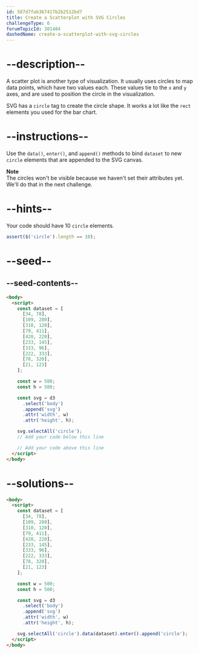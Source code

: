 ```yaml
---
id: 587d7fab367417b2b2512bd7
title: Create a Scatterplot with SVG Circles
challengeType: 6
forumTopicId: 301484
dashedName: create-a-scatterplot-with-svg-circles
---
```


# --description--

A scatter plot is another type of visualization. It usually uses circles to map data points, which have two values each. These values tie to the `x` and `y` axes, and are used to position the circle in the visualization.

SVG has a `circle` tag to create the circle shape. It works a lot like the `rect` elements you used for the bar chart.

# --instructions--

Use the `data()`, `enter()`, and `append()` methods to bind `dataset` to new `circle` elements that are appended to the SVG canvas.

**Note**  
The circles won't be visible because we haven't set their attributes yet. We'll do that in the next challenge.

# --hints--

Your code should have 10 `circle` elements.

```js
assert($('circle').length == 10);
```

# --seed--

## --seed-contents--

```html
<body>
  <script>
    const dataset = [
      [34, 78],
      [109, 280],
      [310, 120],
      [79, 411],
      [420, 220],
      [233, 145],
      [333, 96],
      [222, 333],
      [78, 320],
      [21, 123]
    ];

    const w = 500;
    const h = 500;

    const svg = d3
      .select('body')
      .append('svg')
      .attr('width', w)
      .attr('height', h);

    svg.selectAll('circle');
    // Add your code below this line

    // Add your code above this line
  </script>
</body>
```

# --solutions--

```html
<body>
  <script>
    const dataset = [
      [34, 78],
      [109, 280],
      [310, 120],
      [79, 411],
      [420, 220],
      [233, 145],
      [333, 96],
      [222, 333],
      [78, 320],
      [21, 123]
    ];

    const w = 500;
    const h = 500;

    const svg = d3
      .select('body')
      .append('svg')
      .attr('width', w)
      .attr('height', h);

    svg.selectAll('circle').data(dataset).enter().append('circle');
  </script>
</body>
```
